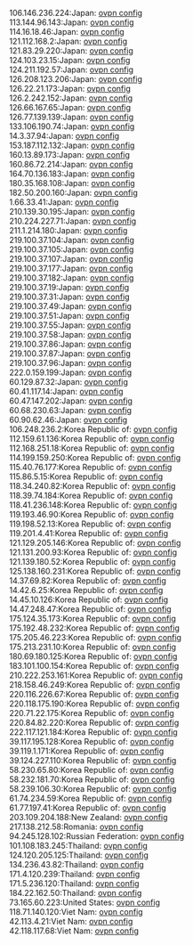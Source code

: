 106.146.236.224:Japan: [ovpn config](vpn/106_146_236_224.ovpn)  
113.144.96.143:Japan: [ovpn config](vpn/113_144_96_143.ovpn)  
114.16.18.46:Japan: [ovpn config](vpn/114_16_18_46.ovpn)  
121.112.168.2:Japan: [ovpn config](vpn/121_112_168_2.ovpn)  
121.83.29.220:Japan: [ovpn config](vpn/121_83_29_220.ovpn)  
124.103.23.15:Japan: [ovpn config](vpn/124_103_23_15.ovpn)  
124.211.192.57:Japan: [ovpn config](vpn/124_211_192_57.ovpn)  
126.208.123.206:Japan: [ovpn config](vpn/126_208_123_206.ovpn)  
126.22.21.173:Japan: [ovpn config](vpn/126_22_21_173.ovpn)  
126.2.242.152:Japan: [ovpn config](vpn/126_2_242_152.ovpn)  
126.66.167.65:Japan: [ovpn config](vpn/126_66_167_65.ovpn)  
126.77.139.139:Japan: [ovpn config](vpn/126_77_139_139.ovpn)  
133.106.190.74:Japan: [ovpn config](vpn/133_106_190_74.ovpn)  
14.3.37.94:Japan: [ovpn config](vpn/14_3_37_94.ovpn)  
153.187.112.132:Japan: [ovpn config](vpn/153_187_112_132.ovpn)  
160.13.89.173:Japan: [ovpn config](vpn/160_13_89_173.ovpn)  
160.86.72.214:Japan: [ovpn config](vpn/160_86_72_214.ovpn)  
164.70.136.183:Japan: [ovpn config](vpn/164_70_136_183.ovpn)  
180.35.168.108:Japan: [ovpn config](vpn/180_35_168_108.ovpn)  
182.50.200.160:Japan: [ovpn config](vpn/182_50_200_160.ovpn)  
1.66.33.41:Japan: [ovpn config](vpn/1_66_33_41.ovpn)  
210.139.30.195:Japan: [ovpn config](vpn/210_139_30_195.ovpn)  
210.224.227.71:Japan: [ovpn config](vpn/210_224_227_71.ovpn)  
211.1.214.180:Japan: [ovpn config](vpn/211_1_214_180.ovpn)  
219.100.37.104:Japan: [ovpn config](vpn/219_100_37_104.ovpn)  
219.100.37.105:Japan: [ovpn config](vpn/219_100_37_105.ovpn)  
219.100.37.107:Japan: [ovpn config](vpn/219_100_37_107.ovpn)  
219.100.37.177:Japan: [ovpn config](vpn/219_100_37_177.ovpn)  
219.100.37.182:Japan: [ovpn config](vpn/219_100_37_182.ovpn)  
219.100.37.19:Japan: [ovpn config](vpn/219_100_37_19.ovpn)  
219.100.37.31:Japan: [ovpn config](vpn/219_100_37_31.ovpn)  
219.100.37.49:Japan: [ovpn config](vpn/219_100_37_49.ovpn)  
219.100.37.51:Japan: [ovpn config](vpn/219_100_37_51.ovpn)  
219.100.37.55:Japan: [ovpn config](vpn/219_100_37_55.ovpn)  
219.100.37.58:Japan: [ovpn config](vpn/219_100_37_58.ovpn)  
219.100.37.86:Japan: [ovpn config](vpn/219_100_37_86.ovpn)  
219.100.37.87:Japan: [ovpn config](vpn/219_100_37_87.ovpn)  
219.100.37.96:Japan: [ovpn config](vpn/219_100_37_96.ovpn)  
222.0.159.199:Japan: [ovpn config](vpn/222_0_159_199.ovpn)  
60.129.87.32:Japan: [ovpn config](vpn/60_129_87_32.ovpn)  
60.41.117.14:Japan: [ovpn config](vpn/60_41_117_14.ovpn)  
60.47.147.202:Japan: [ovpn config](vpn/60_47_147_202.ovpn)  
60.68.230.63:Japan: [ovpn config](vpn/60_68_230_63.ovpn)  
60.90.62.46:Japan: [ovpn config](vpn/60_90_62_46.ovpn)  
106.248.236.2:Korea Republic of: [ovpn config](vpn/106_248_236_2.ovpn)  
112.159.61.136:Korea Republic of: [ovpn config](vpn/112_159_61_136.ovpn)  
112.168.251.18:Korea Republic of: [ovpn config](vpn/112_168_251_18.ovpn)  
114.199.159.250:Korea Republic of: [ovpn config](vpn/114_199_159_250.ovpn)  
115.40.76.177:Korea Republic of: [ovpn config](vpn/115_40_76_177.ovpn)  
115.86.5.15:Korea Republic of: [ovpn config](vpn/115_86_5_15.ovpn)  
118.34.240.82:Korea Republic of: [ovpn config](vpn/118_34_240_82.ovpn)  
118.39.74.184:Korea Republic of: [ovpn config](vpn/118_39_74_184.ovpn)  
118.41.236.148:Korea Republic of: [ovpn config](vpn/118_41_236_148.ovpn)  
119.193.46.90:Korea Republic of: [ovpn config](vpn/119_193_46_90.ovpn)  
119.198.52.13:Korea Republic of: [ovpn config](vpn/119_198_52_13.ovpn)  
119.201.4.41:Korea Republic of: [ovpn config](vpn/119_201_4_41.ovpn)  
121.129.205.146:Korea Republic of: [ovpn config](vpn/121_129_205_146.ovpn)  
121.131.200.93:Korea Republic of: [ovpn config](vpn/121_131_200_93.ovpn)  
121.139.180.52:Korea Republic of: [ovpn config](vpn/121_139_180_52.ovpn)  
125.138.160.231:Korea Republic of: [ovpn config](vpn/125_138_160_231.ovpn)  
14.37.69.82:Korea Republic of: [ovpn config](vpn/14_37_69_82.ovpn)  
14.42.6.25:Korea Republic of: [ovpn config](vpn/14_42_6_25.ovpn)  
14.45.10.126:Korea Republic of: [ovpn config](vpn/14_45_10_126.ovpn)  
14.47.248.47:Korea Republic of: [ovpn config](vpn/14_47_248_47.ovpn)  
175.124.35.173:Korea Republic of: [ovpn config](vpn/175_124_35_173.ovpn)  
175.192.48.232:Korea Republic of: [ovpn config](vpn/175_192_48_232.ovpn)  
175.205.46.223:Korea Republic of: [ovpn config](vpn/175_205_46_223.ovpn)  
175.213.231.10:Korea Republic of: [ovpn config](vpn/175_213_231_10.ovpn)  
180.69.180.125:Korea Republic of: [ovpn config](vpn/180_69_180_125.ovpn)  
183.101.100.154:Korea Republic of: [ovpn config](vpn/183_101_100_154.ovpn)  
210.222.253.161:Korea Republic of: [ovpn config](vpn/210_222_253_161.ovpn)  
218.158.46.249:Korea Republic of: [ovpn config](vpn/218_158_46_249.ovpn)  
220.116.226.67:Korea Republic of: [ovpn config](vpn/220_116_226_67.ovpn)  
220.118.175.190:Korea Republic of: [ovpn config](vpn/220_118_175_190.ovpn)  
220.71.22.175:Korea Republic of: [ovpn config](vpn/220_71_22_175.ovpn)  
220.84.82.220:Korea Republic of: [ovpn config](vpn/220_84_82_220.ovpn)  
222.117.121.184:Korea Republic of: [ovpn config](vpn/222_117_121_184.ovpn)  
39.117.195.128:Korea Republic of: [ovpn config](vpn/39_117_195_128.ovpn)  
39.119.1.171:Korea Republic of: [ovpn config](vpn/39_119_1_171.ovpn)  
39.124.227.110:Korea Republic of: [ovpn config](vpn/39_124_227_110.ovpn)  
58.230.65.80:Korea Republic of: [ovpn config](vpn/58_230_65_80.ovpn)  
58.232.181.70:Korea Republic of: [ovpn config](vpn/58_232_181_70.ovpn)  
58.239.106.30:Korea Republic of: [ovpn config](vpn/58_239_106_30.ovpn)  
61.74.234.59:Korea Republic of: [ovpn config](vpn/61_74_234_59.ovpn)  
61.77.197.41:Korea Republic of: [ovpn config](vpn/61_77_197_41.ovpn)  
203.109.204.188:New Zealand: [ovpn config](vpn/203_109_204_188.ovpn)  
217.138.212.58:Romania: [ovpn config](vpn/217_138_212_58.ovpn)  
94.245.128.102:Russian Federation: [ovpn config](vpn/94_245_128_102.ovpn)  
101.108.183.245:Thailand: [ovpn config](vpn/101_108_183_245.ovpn)  
124.120.205.125:Thailand: [ovpn config](vpn/124_120_205_125.ovpn)  
134.236.43.82:Thailand: [ovpn config](vpn/134_236_43_82.ovpn)  
171.4.120.239:Thailand: [ovpn config](vpn/171_4_120_239.ovpn)  
171.5.236.120:Thailand: [ovpn config](vpn/171_5_236_120.ovpn)  
184.22.162.50:Thailand: [ovpn config](vpn/184_22_162_50.ovpn)  
73.165.60.223:United States: [ovpn config](vpn/73_165_60_223.ovpn)  
118.71.140.120:Viet Nam: [ovpn config](vpn/118_71_140_120.ovpn)  
42.113.4.21:Viet Nam: [ovpn config](vpn/42_113_4_21.ovpn)  
42.118.117.68:Viet Nam: [ovpn config](vpn/42_118_117_68.ovpn)  

